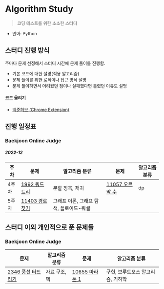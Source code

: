 # Algorithm Study

> 코딩 테스트를 위한 소소한 스터디
- 언어: Python

## 스터디 진행 방식

주마다 문제 선정해서 스터디 시간에 문제 풀이를 진행함.

- 기본 코드에 대한 설명(적용 알고리즘)
- 문제 풀이를 위한 로직이나 접근 방식 설명
- 문제 풀이하면서 어려웠던 점이나 실패했다면 틀렸던 이유도 설명

#### 코드 올리기
- [백준허브 (Chrome Extension)](https://velog.io/@flaxinger/%EB%B0%B1%EC%A4%80%ED%97%88%EB%B8%8C-%EC%82%AC%EC%9A%A9-%EB%B0%A9%EB%B2%95)

## 진행 일정표

### Baekjoon Online Judge

##### 2022-12

| **주차** |  **문제** |  **알고리즘 분류** |  **문제** |  **알고리즘 분류** |
| -------- | --------- | ------------------- | --------- | ------------------ | 
| 4주차    | [1992 쿼드트리](https://github.com/g16rim/algorithm_study/tree/master/%EB%B0%B1%EC%A4%80/Silver/1992.%E2%80%85%EC%BF%BC%EB%93%9C%ED%8A%B8%EB%A6%AC) | 분할 정복, 재귀 | [11057 오르막 수](https://github.com/g16rim/algorithm_study/tree/master/%EB%B0%B1%EC%A4%80/Silver/11057.%E2%80%85%EC%98%A4%EB%A5%B4%EB%A7%89%E2%80%85%EC%88%98) |dp|
|5주차|[11403 경로 찾기](https://github.com/g16rim/algorithm_study/tree/master/%EB%B0%B1%EC%A4%80/Silver/11403.%E2%80%85%EA%B2%BD%EB%A1%9C%E2%80%85%EC%B0%BE%EA%B8%B0)|그래프 이론, 그래프 탐색, 플로이드-워셜| | |


## 스터디 이외 개인적으로 푼 문제들

### Baekjoon Online Judge

| **문제** | **알고리즘 분류** | **문제** | **알고리즘 분류** |
| -------- | ------------------ | -------- | ----------------- |
|[2346 풍선 터뜨리기](https://github.com/g16rim/algorithm_study/tree/master/%EB%B0%B1%EC%A4%80/Silver/2346.%E2%80%85%ED%92%8D%EC%84%A0%E2%80%85%ED%84%B0%EB%9C%A8%EB%A6%AC%EA%B8%B0)|자료 구조, 덱|[10655 마라톤 1](https://github.com/g16rim/algorithm_study/tree/master/%EB%B0%B1%EC%A4%80/Silver/10655.%E2%80%85%EB%A7%88%EB%9D%BC%ED%86%A4%E2%80%851)|구현, 브루트포스 알고리즘, 기하학|
